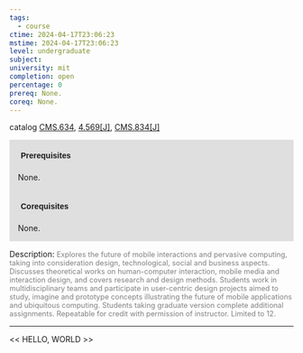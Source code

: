 ```yaml
---
tags:
  - course
ctime: 2024-04-17T23:06:23
mstime: 2024-04-17T23:06:23
level: undergraduate
subject: 
university: mit
completion: open
percentage: 0
prereq: None.
coreq: None.
---
```


catalog [CMS.634](http://student.mit.edu/catalog/mCMSa.html#CMS.634), [4.569[J]](http://student.mit.edu/catalog/m4e.html#4.569), [CMS.834[J]](http://student.mit.edu/catalog/mCMSa.html#CMS.834)

<span style="display: block; padding: 15px; background-color: rgb(100, 100, 100, 0.2);"><font id="m_prereq100_0" style="display: block; font-family: Arial, sans-serif; font-weight: bold; padding: 5px">Prerequisites</font><br><span id="prereq100_0">None.</span></span>
<span style="display: block; padding: 15px; background-color: rgb(100, 100, 100, 0.2);"><font id="m_coreq100_0" style="display: block; font-family: Arial, sans-serif; font-weight: bold; padding: 5px">Corequisites</font><br><span id="coreq100_0">None.</span></span>

<font style="">Description:</font>
<font style="color: grey; font-size: 0.8rem;">Explores the future of mobile interactions and pervasive computing, taking into consideration design, technological, social and business aspects. Discusses theoretical works on human-computer interaction, mobile media and interaction design, and covers research and design methods. Students work in multidisciplinary teams and participate in user-centric design projects aimed to study, imagine and prototype concepts illustrating the future of mobile applications and ubiquitous computing. Students taking graduate version complete additional assignments. Repeatable for credit with permission of instructor. Limited to 12.</font>



---

<< HELLO, WORLD >>

